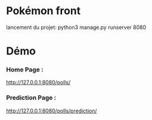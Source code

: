 # Pokémon front

lancement du projet:
python3 manage.py runserver 8080    


# Démo

### Home Page :

http://127.0.0.1:8080/polls/

### Prediction Page :

http://127.0.0.1:8080/polls/prediction/
